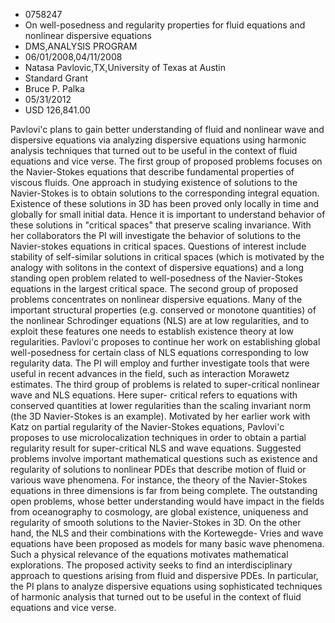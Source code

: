 
* 0758247
* On well-posedness and regularity properties for fluid equations and nonlinear dispersive equations
* DMS,ANALYSIS PROGRAM
* 06/01/2008,04/11/2008
* Natasa Pavlovic,TX,University of Texas at Austin
* Standard Grant
* Bruce P. Palka
* 05/31/2012
* USD 126,841.00

Pavlovi'c plans to gain better understanding of fluid and nonlinear wave and
dispersive equations via analyzing dispersive equations using harmonic analysis
techniques that turned out to be useful in the context of fluid equations and
vice verse. The first group of proposed problems focuses on the Navier-Stokes
equations that describe fundamental properties of viscous fluids. One approach
in studying existence of solutions to the Navier-Stokes is to obtain solutions
to the corresponding integral equation. Existence of these solutions in 3D has
been proved only locally in time and globally for small initial data. Hence it
is important to understand behavior of these solutions in "critical spaces" that
preserve scaling invariance. With her collaborators the PI will investigate the
behavior of solutions to the Navier-stokes equations in critical spaces.
Questions of interest include stability of self-similar solutions in critical
spaces (which is motivated by the analogy with solitons in the context of
dispersive equations) and a long standing open problem related to well-posedness
of the Navier-Stokes equations in the largest critical space. The second group
of proposed problems concentrates on nonlinear dispersive equations. Many of the
important structural properties (e.g. conserved or monotone quantities) of the
nonlinear Schrodinger equations (NLS) are at low regularities, and to exploit
these features one needs to establish existence theory at low regularities.
Pavlovi'c proposes to continue her work on establishing global well-posedness
for certain class of NLS equations corresponding to low regularity data. The PI
will employ and further investigate tools that were useful in recent advances in
the field, such as interaction Morawetz estimates. The third group of problems
is related to super-critical nonlinear wave and NLS equations. Here super-
critical refers to equations with conserved quantities at lower regularities
than the scaling invariant norm (the 3D Navier-Stokes is an example). Motivated
by her earlier work with Katz on partial regularity of the Navier-Stokes
equations, Pavlovi'c proposes to use microlocalization techniques in order to
obtain a partial regularity result for super-critical NLS and wave equations.
Suggested problems involve important mathematical questions such as existence
and regularity of solutions to nonlinear PDEs that describe motion of fluid or
various wave phenomena. For instance, the theory of the Navier-Stokes equations
in three dimensions is far from being complete. The outstanding open problems,
whose better understanding would have impact in the fields from oceanography to
cosmology, are global existence, uniqueness and regularity of smooth solutions
to the Navier-Stokes in 3D. On the other hand, the NLS and their combinations
with the Kortewegde- Vries and wave equations have been proposed as models for
many basic wave phenomena. Such a physical relevance of the equations motivates
mathematical explorations. The proposed activity seeks to find an
interdisciplinary approach to questions arising from fluid and dispersive PDEs.
In particular, the PI plans to analyze dispersive equations using sophisticated
techniques of harmonic analysis that turned out to be useful in the context of
fluid equations and vice verse.
